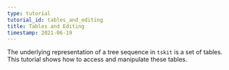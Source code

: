 ```yaml
---
type: tutorial
tutorial_id: tables_and_editing
title: Tables and Editing
timestamp: 2021-06-19
---
```

The underlying representation of a tree sequence in `tskit` is a set of tables. This tutorial shows how to access and
manipulate these tables.